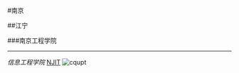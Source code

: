 #南京

##江宁

###南京工程学院

***
*信息工程学院*
[NJIT](www.njit.edu.cn)
![cqupt](http://image.baidu.com/search/detail?ct=503316480&z=0&ipn=d&word=lofter%E5%9B%BE%E5%BA%8A&step_word=&pn=0&spn=0&di=174103885571&pi=&rn=1&tn=baiduimagedetail&is=&istype=0&ie=utf-8&oe=utf-8&in=&cl=2&lm=-1&st=undefined&cs=3966512714%2C3662968857&os=1610804723%2C3350871734&simid=3398441708%2C334258095&adpicid=0&ln=65&fr=&fmq=1452340988386_R&ic=undefined&s=undefined&se=&sme=&tab=0&width=&height=&face=undefined&ist=&jit=&cg=&bdtype=15&objurl=http%3A%2F%2Flighthumbs-lighthumbs.stor.sinaapp.com%2Fphotos%2F133795383976c29f1bbaa8cde.jpg&fromurl=ippr_z2C%24qAzdH3FAzdH3Fst2ipi74kf_z%26e3Bftgwwrr_z%26e3Bv54AzdH3Fftg2sj_z%26e3Brir%3Ft1%3Ddma&gsm=0)
